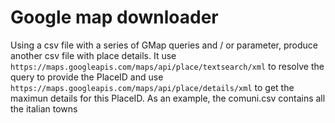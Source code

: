 # Google map downloader

Using a csv file with a series of GMap queries and / or parameter, produce another csv file with place details. It use  
`https://maps.googleapis.com/maps/api/place/textsearch/xml` to resolve the query to provide the PlaceID and use `https://maps.googleapis.com/maps/api/place/details/xml` to get the maximun details for this PlaceID.
As an example, the comuni.csv contains all the italian towns

